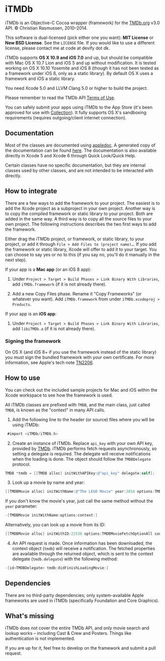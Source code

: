 # iTMDb

iTMDb is an Objective-C Cocoa wrapper (framework) for the [TMDb.org](http://tmdb.org/) v3.0 API. © Christian Rasmussen, 2010–2014.

This software is dual-licensed (pick either one you want): **MIT License** or **New BSD License**. See the `LICENSE` file. If you would like to use a different license, please contact me at code at devify dot dk.

iTMDb supports **OS X 10.9 and iOS 7.0** and up, but should be compatible with Mac OS X 10.7 Lion and iOS 5 and up without modification. It is tested working on OS X 10.10 Yosemite and iOS 8 (though it has not been tested as a framework under iOS 8, only as a static library). By default OS X uses a framework and iOS a static library.

You need Xcode 5.0 and LLVM Clang 5.0 or higher to build the project.

Please remember to read the TMDb API [Terms of Use](https://www.themoviedb.org/about/api-terms).

You can safely submit your apps using iTMDb to the App Store (it's been approved for use with [Collection](http://collectionapp.com/)). It fully supports OS X's sandboxing requirements (requires outgoing/client internet connection).

## Documentation

Most of the classes are documented using [appledoc](https://github.com/tomaz/appledoc). A generated copy of the documentation can be found [here](http://docs.apoltix.com/itmdb/). The documentation is also available directly in Xcode 5 and Xcode 6 through Quick Look/Quick Help.

Certain classes have no specific documentation, but they are internal classes used by other classes, and are not intended to be interacted with directly.

## How to integrate

There are a few ways to add the framework to your project. The easiest is to add the Xcode project as a subproject in your own project. Another way is to copy the compiled framework or static library to your project. Both are added in the same way. A third way is to copy all the source files to your own project. The following instructions describes the two first ways to add the framework.

Either drag the iTMDb project, or framework, or static library, to your project, or add it through `File > Add Files to (project name)…`. If you add the framework or static library, Xcode will offer to add it to your target. You can choose to say yes or no to this (if you say no, you'll do it manually in the next step).

If your app is a **Mac app** (or an iOS 8 app):

1. Under `Project > Target > Build Phases > Link Binary With Libraries`, add `iTMDb.framework` (if it is not already there).

2. Add a new Copy Files phase. Rename it "Copy Frameworks" (or whatever you want). Add `iTMDb.framework` from under `iTMDb.xcodeproj > Products`.

If your app is an **iOS app**:

1. Under `Project > Target > Build Phases > Link Binary With Libraries`, add `libiTMDb.a` (if it is not already there).

### Signing the framework

On OS X (and iOS 8+ if you use the framework instead of the static library) you must sign the bundled framework with your own certificate. For more information, see Apple's tech note [TN2206](https://developer.apple.com/library/mac/technotes/tn2206/_index.html#//apple_ref/doc/uid/DTS40007919-CH1-TNTAG13).

## How to use

You can check out the included sample projects for Mac and iOS within the Xcode workspace to see how the framework is used.

All iTMDb classes are prefixed with `TMDB`, and the main class, just called `TMDB`, is known as the "context" in many API calls.

1. Add the following line to the header (or source) files where you will be using iTMDb:

```objective-c
 #import <iTMDb/iTMDb.h>
```

2. Create an instance of iTMDb. Replace `api_key` with your own API key, provided by [TMDb](http://api.themoviedb.org/). iTMDb performs fetch requests asynchronously, so setting a delegate is required. The delegate will receive notifications when the loading is done. The object should follow the `TMDBDelegate` protocol.

```objective-c
TMDB *tmdb = [[TMDB alloc] initWithAPIKey:@"api_key" delegate:self];
```

3. Look up a movie by name and year:

```objective-c
[[TMDBMovie alloc] initWithName:@"The LEGO Movie" year:2014 options:TMDBMovieFetchOptionAll context:tmdb];
```

If you don't know the movie's year, just call the same method without the `year` parameter:

```objective-c
-[TMDBMovie initWithName:options:context:]
```

Alternatively, you can look up a movie from its ID:

```objective-c
[[TMDBMovie alloc] initWithID:22538 options:TMDBMovieFetchOptionAll context:tmdb];
```

4. An API request is made. Once information has been downloaded, the context object (`tmdb`) will receive a notification. The fetched properties are available through the returned object, which is sent to the context delegate (`tmdb.delegate`) with the following method:

```objective-c
-[id<TMDBDelegate> tmdb:didFinishLoadingMovie:]
```

## Dependencies

There are no third-party dependencies; only system-available Apple frameworks are used in iTMDb (specifically Foundation and Core Graphics).

## What's missing

iTMDb does not cover the entire TMDb API, and only movie search and lookup works – including Cast & Crew and Posters. Things like authentication is not implemented.

If you are up for it, feel free to develop on the framework and submit a pull request.
